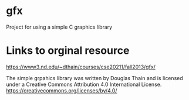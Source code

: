 # gfx
Project for using a simple C graphics library

# Links to orginal resource

https://www3.nd.edu/~dthain/courses/cse20211/fall2013/gfx/

The simple grpahics library was written by Douglas Thain and is licensed under a Creative Commons Attribution 4.0 International License.  https://creativecommons.org/licenses/by/4.0/
